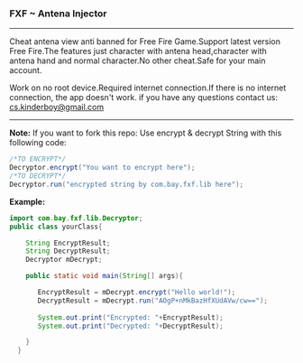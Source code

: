### FXF ~ Antena Injector
---
Cheat antena view anti banned for Free Fire Game.Support latest version Free Fire.The features just character with antena head,character with antena hand and normal character.No other cheat.Safe for your main account.

Work on no root device.Required internet connection.If there is no internet connection, the app doesn't work.
if you have any questions contact us: cs.kinderboy@gmail.com



---



**Note:**
If you want to fork this repo:
Use encrypt & decrypt String with this following code:
``` java
/*TO ENCRYPT*/
Decryptor.encrypt("You want to encrypt here");
/*TO DECRYPT*/
Decryptor.run("encrypted string by com.bay.fxf.lib here");
```
**Example:**
``` java
import com.bay.fxf.lib.Decryptor;
public class yourClass{

    String EncryptResult;
    String DecryptResult;
    Decryptor mDecrypt;

    public static void main(String[] args){

       EncryptResult = mDecrypt.encrypt("Hello world!");
       DecryptResult = mDecrypt.run("AOgP+nMkBazHfXUdAVw/cw==");
       
       System.out.print("Encrypted: "+EncryptResult);
       System.out.print("Decrypted: "+DecryptResult);

    }
  }
```
